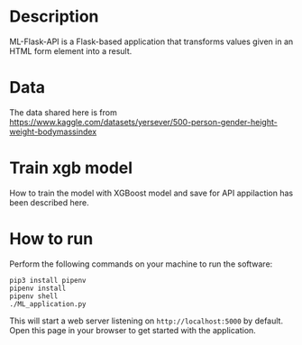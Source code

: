 # Description

ML-Flask-API is a Flask-based application that transforms values given in an
HTML form element into a result.

# Data
The data shared here is from https://www.kaggle.com/datasets/yersever/500-person-gender-height-weight-bodymassindex 

# Train xgb model
How to train the model with XGBoost model and save for API appilaction has been described here.

# How to run

Perform the following commands on your machine to run the software:

```shell
pip3 install pipenv
pipenv install
pipenv shell
./ML_application.py
```

This will start a web server listening on `http://localhost:5000` by
default. Open this page in your browser to get started with the application.
